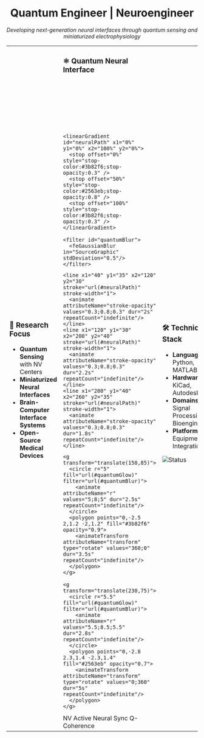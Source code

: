 <div align="center">

# Quantum Engineer | Neuroengineer
*Developing next-generation neural interfaces through quantum sensing and miniaturized electrophysiology*

<table>
<tr>
<td width="33%">

### 🔬 Research Focus
- **Quantum Sensing** with NV Centers
- **Miniaturized Neural Interfaces**
- **Brain-Computer Interface Systems**
- **Open-Source Medical Devices**

</td>
<td width="33%">

### ⚛️ Quantum Neural Interface

<svg viewBox="0 0 300 150" xmlns="http://www.w3.org/2000/svg" width="300" height="150">
  <defs>
    <radialGradient id="quantumGlow" cx="50%" cy="50%" r="50%">
      <stop offset="0%" style="stop-color:#3b82f6;stop-opacity:0.8" />
      <stop offset="100%" style="stop-color:#2563eb;stop-opacity:0.2" />
    </radialGradient>
    
    <linearGradient id="neuralPath" x1="0%" y1="0%" x2="100%" y2="0%">
      <stop offset="0%" style="stop-color:#3b82f6;stop-opacity:0.3" />
      <stop offset="50%" style="stop-color:#2563eb;stop-opacity:0.8" />
      <stop offset="100%" style="stop-color:#3b82f6;stop-opacity:0.3" />
    </linearGradient>
    
    <filter id="quantumBlur">
      <feGaussianBlur in="SourceGraphic" stdDeviation="0.5"/>
    </filter>
  </defs>
  
  <!-- Background neural network -->
  <g opacity="0.3">
    <circle cx="40" cy="35" r="2" fill="#2563eb">
      <animate attributeName="r" values="2;4;2" dur="2s" repeatCount="indefinite"/>
    </circle>
    <circle cx="120" cy="30" r="2" fill="#3b82f6">
      <animate attributeName="r" values="2;3;2" dur="1.5s" repeatCount="indefinite"/>
    </circle>
    <circle cx="200" cy="40" r="2" fill="#2563eb">
      <animate attributeName="r" values="2;4;2" dur="2.5s" repeatCount="indefinite"/>
    </circle>
    <circle cx="260" cy="35" r="2" fill="#3b82f6">
      <animate attributeName="r" values="2;3;2" dur="1.8s" repeatCount="indefinite"/>
    </circle>
    
    <line x1="40" y1="35" x2="120" y2="30" stroke="url(#neuralPath)" stroke-width="1">
      <animate attributeName="stroke-opacity" values="0.3;0.8;0.3" dur="2s" repeatCount="indefinite"/>
    </line>
    <line x1="120" y1="30" x2="200" y2="40" stroke="url(#neuralPath)" stroke-width="1">
      <animate attributeName="stroke-opacity" values="0.3;0.8;0.3" dur="2.2s" repeatCount="indefinite"/>
    </line>
    <line x1="200" y1="40" x2="260" y2="35" stroke="url(#neuralPath)" stroke-width="1">
      <animate attributeName="stroke-opacity" values="0.3;0.8;0.3" dur="1.8s" repeatCount="indefinite"/>
    </line>
  </g>
  
  <!-- Quantum NV Centers -->
  <g>
    <g transform="translate(70,70)">
      <circle r="6" fill="url(#quantumGlow)" filter="url(#quantumBlur)">
        <animate attributeName="r" values="6;9;6" dur="3s" repeatCount="indefinite"/>
      </circle>
      <polygon points="0,-3 2.5,1.5 -2.5,1.5" fill="#2563eb" opacity="0.8">
        <animateTransform attributeName="transform" type="rotate" values="0;360" dur="4s" repeatCount="indefinite"/>
      </polygon>
    </g>
    
    <g transform="translate(150,85)">
      <circle r="5" fill="url(#quantumGlow)" filter="url(#quantumBlur)">
        <animate attributeName="r" values="5;8;5" dur="2.5s" repeatCount="indefinite"/>
      </circle>
      <polygon points="0,-2.5 2,1.2 -2,1.2" fill="#3b82f6" opacity="0.9">
        <animateTransform attributeName="transform" type="rotate" values="360;0" dur="3.5s" repeatCount="indefinite"/>
      </polygon>
    </g>
    
    <g transform="translate(230,75)">
      <circle r="5.5" fill="url(#quantumGlow)" filter="url(#quantumBlur)">
        <animate attributeName="r" values="5.5;8.5;5.5" dur="2.8s" repeatCount="indefinite"/>
      </circle>
      <polygon points="0,-2.8 2.3,1.4 -2.3,1.4" fill="#2563eb" opacity="0.7">
        <animateTransform attributeName="transform" type="rotate" values="0;360" dur="5s" repeatCount="indefinite"/>
      </polygon>
    </g>
  </g>
  
  <!-- Brain wave signal -->
  <g transform="translate(0,110)">
    <path d="M0,15 Q40,5 80,15 T160,15 T240,15 T300,15" 
          stroke="#2563eb" 
          stroke-width="1.5" 
          fill="none" 
          opacity="0.6">
      <animate attributeName="d" 
               values="M0,15 Q40,5 80,15 T160,15 T240,15 T300,15;
                       M0,15 Q40,25 80,15 T160,15 T240,15 T300,15;
                       M0,15 Q40,5 80,15 T160,15 T240,15 T300,15" 
               dur="3s" 
               repeatCount="indefinite"/>
    </path>
  </g>
  
  <!-- Quantum interference -->
  <g opacity="0.3">
    <circle cx="150" cy="75" r="30" fill="none" stroke="#3b82f6" stroke-width="0.8">
      <animate attributeName="r" values="30;45;30" dur="4s" repeatCount="indefinite"/>
      <animate attributeName="stroke-opacity" values="0.3;0.1;0.3" dur="4s" repeatCount="indefinite"/>
    </circle>
    <circle cx="150" cy="75" r="20" fill="none" stroke="#2563eb" stroke-width="0.8">
      <animate attributeName="r" values="20;35;20" dur="3s" repeatCount="indefinite"/>
      <animate attributeName="stroke-opacity" values="0.5;0.2;0.5" dur="3s" repeatCount="indefinite"/>
    </circle>
  </g>
  
  <!-- Status -->
  <g transform="translate(15,135)">
    <circle r="1.5" fill="#10b981">
      <animate attributeName="fill" values="#10b981;#3b82f6;#10b981" dur="1s" repeatCount="indefinite"/>
    </circle>
    <text x="6" y="3" font-family="monospace" font-size="8" fill="#374151">NV Active</text>
  </g>
  
  <g transform="translate(80,135)">
    <circle r="1.5" fill="#f59e0b">
      <animate attributeName="fill" values="#f59e0b;#2563eb;#f59e0b" dur="1.2s" repeatCount="indefinite"/>
    </circle>
    <text x="6" y="3" font-family="monospace" font-size="8" fill="#374151">Neural Sync</text>
  </g>
  
  <g transform="translate(160,135)">
    <circle r="1.5" fill="#ef4444">
      <animate attributeName="fill" values="#ef4444;#3b82f6;#ef4444" dur="0.8s" repeatCount="indefinite"/>
    </circle>
    <text x="6" y="3" font-family="monospace" font-size="8" fill="#374151">Q-Coherence</text>
  </g>
</svg>

</td>
<td width="33%">

### 🛠️ Technical Stack
- **Languages:** Python, MATLAB, C++
- **Hardware:** KiCad, Autodesk Suite  
- **Domains:** Signal Processing, Bioengineering
- **Platforms:** Lab Equipment Integration

<img src="https://readme-typing-svg.herokuapp.com?font=Fira+Code&size=12&pause=1000&color=2563EB&width=250&lines=Quantum+sensing+active...;Neural+patterns+detected...;Interface+optimization..." alt="Status" />

</td>
</tr>
</table>

</div>
